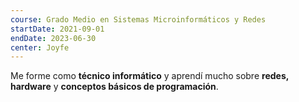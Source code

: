 ```yaml
---
course: Grado Medio en Sistemas Microinformáticos y Redes
startDate: 2021-09-01
endDate: 2023-06-30
center: Joyfe
---
```

Me forme como **técnico informático** y aprendí mucho sobre **redes, hardware** y **conceptos básicos de programación**.

